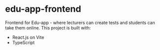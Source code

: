 # edu-app-frontend
Frontend for Edu-app - where lecturers can create tests and students can take them online.
This project is built with:
- React.js on Vite
- TypeScript
